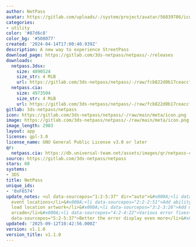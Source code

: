 ```yaml
---
author: NetPass
avatar: https://gitlab.com/uploads/-/system/project/avatar/56839786/icon.png
categories:
- utility
color: '#87d6c8'
color_bg: '#508077'
created: '2024-04-14T17:00:40.939Z'
description: A new way to experience StreetPass
download_page: https://gitlab.com/3ds-netpass/netpass/-/releases
downloads:
  netpass.3dsx:
    size: 4890524
    size_str: 4 MiB
    url: https://gitlab.com/3ds-netpass/netpass/-/raw/fcb822d0b17ceaccf1c970c6f0cbead5da6f4f4a/netpass.3dsx?inline=false
  netpass.cia:
    size: 4973504
    size_str: 4 MiB
    url: https://gitlab.com/3ds-netpass/netpass/-/raw/fcb822d0b17ceaccf1c970c6f0cbead5da6f4f4a/netpass.cia?inline=false
gitlab: 3ds-netpass/netpass
icon: https://gitlab.com/3ds-netpass/netpass/-/raw/main/meta/icon.png
image: https://gitlab.com/3ds-netpass/netpass/-/raw/main/meta/icon.png
image_length: 2983
layout: app
license: gpl-3.0
license_name: GNU General Public License v3.0 or later
qr:
  netpass.cia: https://db.universal-team.net/assets/images/qr/netpass-cia.png
source: https://gitlab.com/3ds-netpass/netpass
stars: 60
systems:
- 3DS
title: NetPass
unique_ids:
- '0xF6574'
update_notes: <ul data-sourcepos="1:2-5:37" dir="auto">&#x000A;<li data-sourcepos="1:2-1:22">Add
  event locations</li>&#x000A;<li data-sourcepos="2:2-2:51">Add ability to dynamically
  load location artwork</li>&#x000A;<li data-sourcepos="3:2-3:26">Add music to the
  arcade</li>&#x000A;<li data-sourcepos="4:2-4:22">Various error fixes</li>&#x000A;<li
  data-sourcepos="5:2-5:37">Better the error display even more</li>&#x000A;</ul>
updated: '2025-09-12T10:42:56.000Z'
version: v1.1.0
version_title: v1.1.0
---
```


